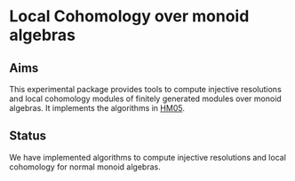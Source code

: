 # Local Cohomology over monoid algebras

## Aims

This experimental package provides tools to compute injective resolutions and local cohomology modules of finitely generated modules over monoid algebras. It implements the algorithms in [HM05](@cite). 

## Status

We have implemented algorithms to compute injective resolutions and local cohomology for normal monoid algebras. 
